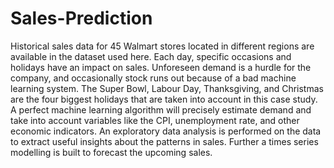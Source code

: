 # Sales-Prediction
Historical sales data for 45 Walmart stores located in different regions are available in the dataset used here. Each day, specific occasions and holidays have an impact on sales. Unforeseen demand is a hurdle for the company, and occasionally stock runs out because of a bad machine learning system. The Super Bowl, Labour Day, Thanksgiving, and Christmas are the four biggest holidays that are taken into account in this case study. A perfect machine learning algorithm will precisely estimate demand and take into account variables like the CPI, unemployment rate, and other economic indicators. An exploratory data analysis is performed on the data to extract useful insights about the patterns in sales. Further a times series modelling is built to forecast the upcoming sales.
